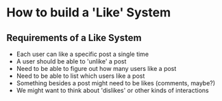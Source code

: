 # How to build a 'Like' System

## Requirements of a Like System

* Each user can like a specific post a single time
* A user should be able to 'unlike' a post
* Need to be able to figure out how many users like a post
* Need to be able to list which users like a post
* Something besides a post might need to be likes (comments, maybe?)
* We might want to think about 'dislikes' or other kinds of interactions

